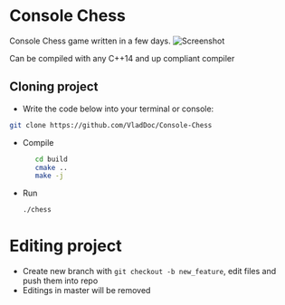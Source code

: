 # Console Chess

Console Chess game written in a few days.
![Screenshot](https://i.ibb.co/pwFmND1/Chess.png "screen shot")

Can be compiled with any C++14 and up compliant compiler

## Cloning project
 - Write the code below into your terminal or console:
 ```bash
 git clone https://github.com/VladDoc/Console-Chess 
 ```
 - Compile 
   ```bash
      cd build
      cmake ..
      make -j
     ```
 - Run 
   ```bash 
   ./chess
   ```
  
  # Editing project
  - Create new branch with ```git checkout -b new_feature```, edit files and push them into repo
  - Editings in master will be removed
